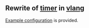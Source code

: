 ## Rewrite of [timer](https://github.com/klapacz/timer) in [vlang](https://vlang.io/)

[Example configuration](./example.json) is provided.
